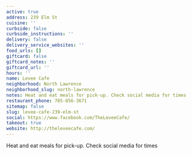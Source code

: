 ```yaml
---
active: true
address: 239 Elm St
cuisine: ''
curbside: false
curbside_instructions: ''
delivery: false
delivery_service_websites: ''
food_urls: []
giftcard: false
giftcard_notes: ''
giftcard_url: ''
hours: ''
name: Levee Cafe
neighborhood: North Lawrence
neighborhood_slug: north-lawrence
notes: Heat and eat meals for pick-up. Check social media for times
restaurant_phone: 785-856-3671
sitemap: false
slug: levee-cafe-239-elm-st
social: https://www.facebook.com/TheLeveeCafe/
takeout: true
website: http://theleveecafe.com/
---
```


Heat and eat meals for pick-up. Check social media for times